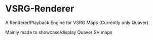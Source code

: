 # VSRG-Renderer

A Renderer/Playback Engine for VSRG Maps (Currently only Quaver)

Mainly made to showcase/display Quaver SV maps